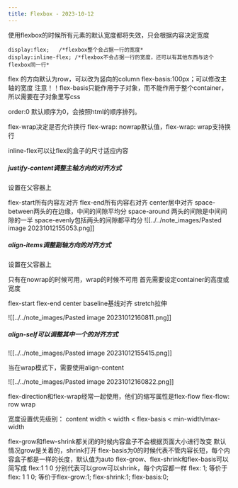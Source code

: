 ```yaml
---
title: Flexbox - 2023-10-12
---
```


使用flexbox的时候所有元素的默认宽度都将失效，只会根据内容决定宽度
```
display:flex;   /*flexbox整个会占据一行的宽度*
display:inline-flex; /*flexbox不会占据一行的宽度，还可以有其他东西与这个flexbox同一行*
```

flex 的方向默认为row，可以改为竖向的column
flex-basis:100px；可以修改主轴的宽度
注意！！flex-basis只能作用于子对象，而不能作用于整个container，所以需要在子对象里写css

order:0 默认顺序为0，会按照html的顺序排列。

flex-wrap决定是否允许换行
flex-wrap: nowrap默认值，flex-wrap: wrap支持换行

inline-flex可以让flex的盒子的尺寸适应内容

##### justify-content调整主轴方向的对齐方式

设置在父容器上

flex-start所有内容左对齐
flex-end所有内容右对齐
center居中对齐
space-between两头的在边缘，中间的间隙平均分
space-around 两头的间隙是中间间隙的一半
space-evenly包括两头的间隙都平均分
![[../../note_images/Pasted image 20231012155053.png]]

##### align-items调整副轴方向的对齐方式

设置在父容器上

只有在nowrap的时候可用，wrap的时候不可用
首先需要设定container的高度或宽度


flex-start
flex-end
center
baseline基线对齐
stretch拉伸

![[../../note_images/Pasted image 20231012160811.png]]

##### align-self可以调整其中一个的对齐方式
![[../../note_images/Pasted image 20231012155415.png]]

当在wrap模式下，需要使用align-content

![[../../note_images/Pasted image 20231012160822.png]]

flex-direction和flex-wrap经常一起使用，他们的缩写属性是flex-flow
flex-flow: row wrap

宽度设置优先级别：
content width < width < flex-basis < min-width/max-width

flex-grow和flew-shrink都关闭的时候内容盒子不会根据页面大小进行改变
默认情况grow是关着的，shrink打开
flex-basis为0的时候代表不管内容长短，每个内容盒子都是一样的长度，默认值为auto
flex-grow、flex-shrink和flex-basis可以简写成
flex:1 1 0 分别代表可以grow可以shrink，每个内容都一样
flex: 1; 等价于 flex: 1 1 0; 等价于flex-grow:1; flex-shrink:1; flex-basis:0; 